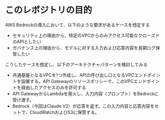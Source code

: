 # このレポジトリの目的
AWS Bedrockの導入において、以下のような要求があるケースを想定する
- セキュリティ上の理由から、特定のVPCからのみアクセス可能なクローズドのAPIとしたい
- ガバナンス上の理由から、モデルに対する入力および応答内容を長期ログ保管したい

こうしたケースを想定し、以下のアーキテクチャパターンを検討してみる
- 共通基盤となるVPCを1つ作成し、APIの呼び出し口となるVPCエンドポイントを設置する。API Gatewayのリソースポリシーで、このVPCエンドポイントを経由したアクセスのみを許可する
- API GatewayからLambdaを発火し、入力内容（プロンプト）をBedrockに受け渡す。
- Bedrock（今回はClaude V2）が応答を返す。この入力内容と応答内容をセットで、CloudWatchおよびS3に保管する。
